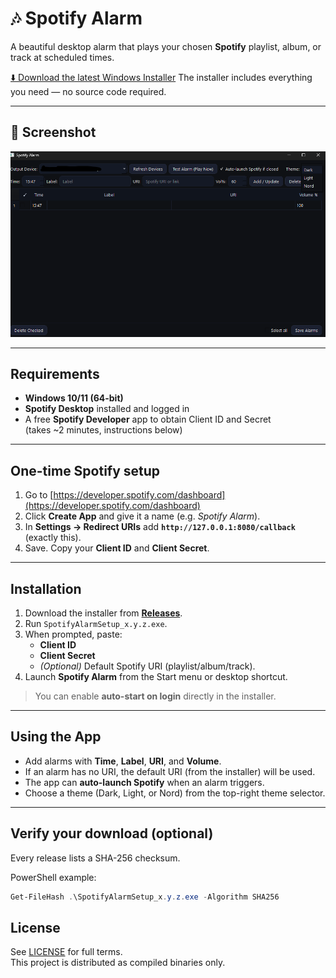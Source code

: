 # 🎶 Spotify Alarm

A beautiful desktop alarm that plays your chosen **Spotify** playlist, album, or track at scheduled times.

[⬇️ Download the latest Windows Installer](https://github.com/Vasilis92/Spotify-Alarm/releases/latest/download/SpotifyAlarmSetup.exe)
The installer includes everything you need — no source code required.

---

## 📸 Screenshot

![Spotify Alarm screenshot](docs/screenshot-dark-theme.png)

---

## Requirements

* **Windows 10/11 (64-bit)**
* **Spotify Desktop** installed and logged in
* A free **Spotify Developer** app to obtain Client ID and Secret  
  (takes ~2 minutes, instructions below)

---

## One-time Spotify setup

1. Go to [https://developer.spotify.com/dashboard](https://developer.spotify.com/dashboard)
2. Click **Create App** and give it a name (e.g. *Spotify Alarm*).
3. In **Settings → Redirect URIs** add **`http://127.0.0.1:8080/callback`** (exactly this).
4. Save. Copy your **Client ID** and **Client Secret**.

---

## Installation

1. Download the installer from **[Releases](../../releases)**.
2. Run `SpotifyAlarmSetup_x.y.z.exe`.
3. When prompted, paste:
   * **Client ID**
   * **Client Secret**
   * *(Optional)* Default Spotify URI (playlist/album/track).
4. Launch **Spotify Alarm** from the Start menu or desktop shortcut.

> You can enable **auto-start on login** directly in the installer.

---

## Using the App

* Add alarms with **Time**, **Label**, **URI**, and **Volume**.
* If an alarm has no URI, the default URI (from the installer) will be used.
* The app can **auto-launch Spotify** when an alarm triggers.
* Choose a theme (Dark, Light, or Nord) from the top-right theme selector.

---

## Verify your download (optional)

Every release lists a SHA-256 checksum.

PowerShell example:

```powershell
Get-FileHash .\SpotifyAlarmSetup_x.y.z.exe -Algorithm SHA256
```

## License

See [LICENSE](LICENSE) for full terms.  
This project is distributed as compiled binaries only.
